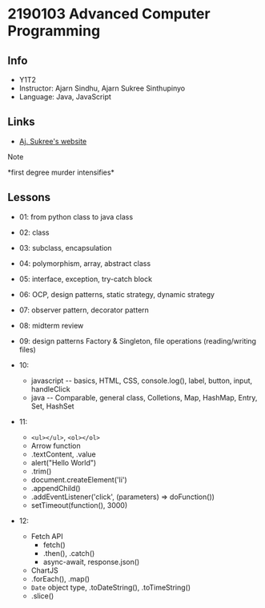 # 2190103 Advanced Computer Programming

## Info
* Y1T2
* Instructor: Ajarn Sindhu, Ajarn Sukree Sinthupinyo
* Language: Java, JavaScript

## Links
* [Aj. Sukree's website](https://sites.google.com/view/ssukree/courses/2190103-advanced-computer-programming-22023?authuser=0)

> [!NOTE]
> *first degree murder intensifies\*

## Lessons
- 01: from python class to java class    
- 02: class
- 03: subclass, encapsulation
- 04: polymorphism, array, abstract class
- 05: interface, exception, try-catch block
- 06: OCP, design patterns, static strategy, dynamic strategy
- 07: observer pattern, decorator pattern
- 08: midterm review
- 09: design patterns Factory & Singleton, file operations (reading/writing files)
- 10:
    - javascript -- basics, HTML, CSS, console.log(), label, button, input, handleClick
    - java -- Comparable, general class, Colletions, Map, HashMap, Entry, Set, HashSet
- 11:
    - `<ul></ul>`, `<ol></ol>`
    - Arrow function
    - .textContent, .value
    - alert("Hello World")
    - .trim()
    - document.createElement('li')
    - .appendChild()
    - .addEventListener('click', (parameters) => doFunction())
    - setTimeout(function(), 3000)
    
- 12:
    - Fetch API
        - fetch()
        - .then(), .catch()
        - async-await, response.json()    
    - ChartJS
    - .forEach(), .map()
    - `Date` object type, .toDateString(), .toTimeString()
    - .slice()
